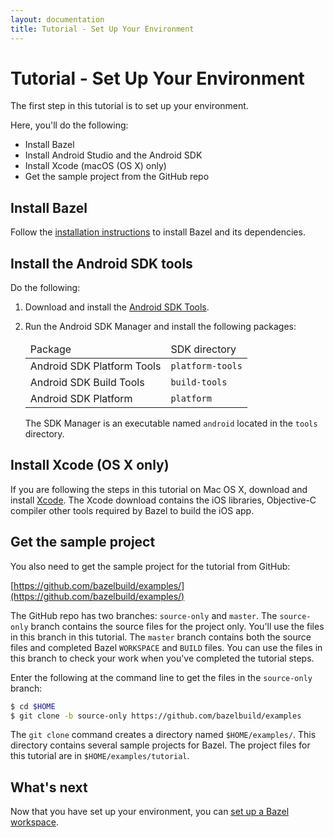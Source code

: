 ```yaml
---
layout: documentation
title: Tutorial - Set Up Your Environment
---
```


# Tutorial - Set Up Your Environment

The first step in this tutorial is to set up your environment.

Here, you'll do the following:

*   Install Bazel
*   Install Android Studio and the Android SDK
*   Install Xcode (macOS (OS X) only)
*   Get the sample project from the GitHub repo

## Install Bazel

Follow the [installation instructions](/docs/install.md) to install Bazel and
its dependencies.

## Install the Android SDK tools

Do the following:

1.  Download and install the
    [Android SDK Tools](https://developer.android.com/sdk/index.html#Other).

2.  Run the Android SDK Manager and install the following packages:

    <table class="table table-condensed table-striped">
    <thead>
    <tr>
    <td>Package</td>
    <td>SDK directory</td>
    </tr>
    </thead>
    <tbody>
    <tr>
    <td>Android SDK Platform Tools</td>
    <td><code>platform-tools</code></td>
    </tr>
    <tr>
    <td>Android SDK Build Tools</td>
    <td><code>build-tools</code></td>
    </tr>
    <tr>
    <td>Android SDK Platform</td>
    <td><code>platform</code></td>
    </tr>
    </tbody>
    </table>

    The SDK Manager is an executable named `android` located in the `tools`
    directory.

## Install Xcode (OS X only)

If you are following the steps in this tutorial on Mac OS X, download and
install [Xcode](https://developer.apple.com/xcode/downloads/). The Xcode
download contains the iOS libraries, Objective-C compiler other tools
required by Bazel to build the iOS app.

## Get the sample project

You also need to get the sample project for the tutorial from GitHub:

[https://github.com/bazelbuild/examples/](https://github.com/bazelbuild/examples/)

The GitHub repo has two branches: `source-only` and `master`. The `source-only`
branch contains the source files for the project only. You'll use the files in
this branch in this tutorial. The `master` branch contains both the source files
and completed Bazel `WORKSPACE` and `BUILD` files. You can use the files in this
branch to check your work when you've completed the tutorial steps.

Enter the following at the command line to get the files in the `source-only`
branch:

```bash
$ cd $HOME
$ git clone -b source-only https://github.com/bazelbuild/examples
```

The `git clone` command creates a directory named `$HOME/examples/`. This
directory contains several sample projects for Bazel. The project files for this
tutorial are in `$HOME/examples/tutorial`.

## What's next

Now that you have set up your environment, you can
[set up a Bazel workspace](workspace.md).
